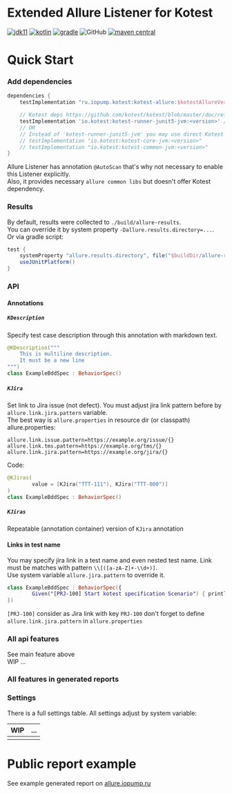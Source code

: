 Extended Allure Listener for Kotest
=================================

[![jdk11](https://camo.githubusercontent.com/f3886a668d85acf93f6fec0beadcbb40a5446014/68747470733a2f2f696d672e736869656c64732e696f2f62616467652f6a646b2d31312d7265642e737667)](https://www.oracle.com/java/technologies/javase-jdk11-downloads.html)
[![kotlin](https://img.shields.io/badge/kotlin-1.3.2-green)](https://github.com/JetBrains/kotlin)
[![gradle](https://camo.githubusercontent.com/f7b6b0146f2ee4c36d3da9fa18d709301d91f811/68747470733a2f2f696d672e736869656c64732e696f2f62616467652f746f6f6c2d677261646c652d626c75652e737667)](https://gradle.org/)
![GitHub](https://img.shields.io/github/license/kotest/kotest)
[![maven central](https://img.shields.io/maven-central/v/ru.iopump.kotest/kotest-allure)](http://search.maven.org/#search|ga|1|kotest-allure)

# Quick Start

### Add dependencies
```groovy
dependencies {
    testImplementation "ru.iopump.kotest:kotest-allure:$kotestAllureVersion"

    // Kotest deps https://github.com/kotest/kotest/blob/master/doc/reference.md#getting-started
    testImplementation 'io.kotest:kotest-runner-junit5-jvm:<version>' // For Kotest framework with transitives 'core' and 'common'
    // OR 
    // Instead of 'kotest-runner-junit5-jvm' you may use direct Kotest dependencies
    // testImplementation "io.kotest:kotest-core-jvm:<version>"
    // testImplementation "io.kotest:kotest-common-jvm:<version>"
}
```
Allure Listener has annotation `@AutoScan` that's why not necessary to enable this Listener explicitly.  
Also, it provides necessary `allure common libs` but doesn't offer Kotest dependency.

### Results
By default, results were collected to `./build/allure-results`.  
You can override it by system property `-Dallure.results.directory=...`.  
Or via gradle script:
```groovy
test {
    systemProperty "allure.results.directory", file("$buildDir/allure-results")
    useJUnitPlatform()
}
```
### API
#### Annotations
##### `KDescription` 
Specify test case description through this annotation with markdown text.
```kotlin
@KDescription("""
    This is multiline description.
    It must be a new line
""")
class ExampleBddSpec : BehaviorSpec() 
```

##### `KJira` 
Set link to Jira issue (not defect). You must adjust jira link pattern before by `allure.link.jira.pattern` variable.  
The best way is `allure.properties` in resource dir (or classpath)  
allure.properties:
```properties
allure.link.issue.pattern=https://example.org/issue/{}
allure.link.tms.pattern=https://example.org/tms/{}
allure.link.jira.pattern=https://example.org/jira/{}
```  
Code:
```kotlin
@KJiras(
        value = [KJira("TTT-111"), KJira("TTT-000")]
)
class ExampleBddSpec : BehaviorSpec()
```

##### `KJiras`
Repeatable (annotation container) version of `KJira` annotation

#### Links in test name
You may specify jira link in a test name and even nested test name. Link must be matches with pattern `\\[([a-zA-Z]+-\\d+)]`.  
Use system variable `allure.jira.pattern` to override it.
```kotlin
class ExampleBddSpec : BehaviorSpec({
        Given("[PRJ-100] Start kotest specification Scenario") { println("...") }
})
```
`[PRJ-100]` consider as Jira link with key `PRJ-100` don't forget to define `allure.link.jira.pattern` in `allure.properties`

### All api features
See main feature above  
WIP ...

### All features in generated reports

### Settings
There is a full settings table. All settings adjust by system variable:

| WIP | ... | 
|-----|-----|
|     |     |

# Public report example
See example generated report on [allure.iopump.ru](http://allure.iopump.ru/reports/kotest-allure)
